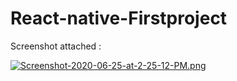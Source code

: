 # React-native-Firstproject


Screenshot attached :


[![Screenshot-2020-06-25-at-2-25-12-PM.png](https://i.postimg.cc/4xG7GFYM/Screenshot-2020-06-25-at-2-25-12-PM.png)](https://postimg.cc/dLWtm6mm)
